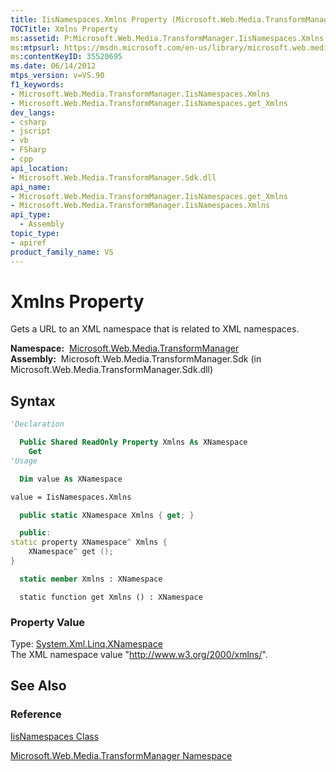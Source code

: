 ```yaml
---
title: IisNamespaces.Xmlns Property (Microsoft.Web.Media.TransformManager)
TOCTitle: Xmlns Property
ms:assetid: P:Microsoft.Web.Media.TransformManager.IisNamespaces.Xmlns
ms:mtpsurl: https://msdn.microsoft.com/en-us/library/microsoft.web.media.transformmanager.iisnamespaces.xmlns(v=VS.90)
ms:contentKeyID: 35520695
ms.date: 06/14/2012
mtps_version: v=VS.90
f1_keywords:
- Microsoft.Web.Media.TransformManager.IisNamespaces.Xmlns
- Microsoft.Web.Media.TransformManager.IisNamespaces.get_Xmlns
dev_langs:
- csharp
- jscript
- vb
- FSharp
- cpp
api_location:
- Microsoft.Web.Media.TransformManager.Sdk.dll
api_name:
- Microsoft.Web.Media.TransformManager.IisNamespaces.get_Xmlns
- Microsoft.Web.Media.TransformManager.IisNamespaces.Xmlns
api_type:
  - Assembly
topic_type:
- apiref
product_family_name: VS
---
```


# Xmlns Property

Gets a URL to an XML namespace that is related to XML namespaces.

**Namespace:**  [Microsoft.Web.Media.TransformManager](microsoft-web-media-transformmanager-namespace.md)  
**Assembly:**  Microsoft.Web.Media.TransformManager.Sdk (in Microsoft.Web.Media.TransformManager.Sdk.dll)

## Syntax

```vb
'Declaration

  Public Shared ReadOnly Property Xmlns As XNamespace
    Get
'Usage

  Dim value As XNamespace

value = IisNamespaces.Xmlns
```

```csharp
  public static XNamespace Xmlns { get; }
```

```cpp
  public:
static property XNamespace^ Xmlns {
    XNamespace^ get ();
}
```

``` fsharp
  static member Xmlns : XNamespace
```

```jscript
  static function get Xmlns () : XNamespace
```

### Property Value

Type: [System.Xml.Linq.XNamespace](https://msdn.microsoft.com/library/bb291898)  
The XML namespace value "<http://www.w3.org/2000/xmlns/>".  

## See Also

### Reference

[IisNamespaces Class](iisnamespaces-class-microsoft-web-media-transformmanager.md)

[Microsoft.Web.Media.TransformManager Namespace](microsoft-web-media-transformmanager-namespace.md)

